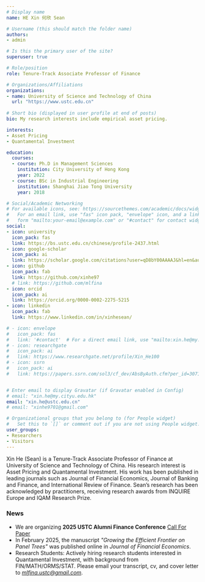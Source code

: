 ```yaml
---
# Display name
name: HE Xin 何欣 Sean

# Username (this should match the folder name)
authors:
- admin

# Is this the primary user of the site?
superuser: true

# Role/position
role: Tenure-Track Associate Professor of Finance

# Organizations/Affiliations
organizations:
- name: University of Science and Technology of China
  url: "https://www.ustc.edu.cn"
  
# Short bio (displayed in user profile at end of posts)
bio: My research interests include empirical asset pricing.

interests:
- Asset Pricing
- Quantamental Investment

education:
  courses:
  - course: Ph.D in Management Sciences
    institution: City University of Hong Kong
    year: 2022
  - course: BSc in Industrial Engineering
    institution: Shanghai Jiao Tong University
    year: 2018

# Social/Academic Networking
# For available icons, see: https://sourcethemes.com/academic/docs/widgets/#icons
#   For an email link, use "fas" icon pack, "envelope" icon, and a link in the
#   form "mailto:your-email@example.com" or "#contact" for contact widget.
social:
- icon: university
  icon_pack: fas
  link: https://bs.ustc.edu.cn/chinese/profile-2437.html
- icon: google-scholar
  icon_pack: ai
  link: https://scholar.google.com/citations?user=qD8bY00AAAAJ&hl=en&authuser=2
- icon: github
  icon_pack: fab
  link: https://github.com/xinhe97
  # link: https://github.com/mlfina
- icon: orcid
  icon_pack: ai
  link: https://orcid.org/0000-0002-2275-5215
- icon: linkedin
  icon_pack: fab
  link: https://www.linkedin.com/in/xinhesean/

# - icon: envelope
#   icon_pack: fas
#   link: '#contact'  # For a direct email link, use "mailto:xin.he@my.cityu.edu.hk".
# - icon: researchgate
#   icon_pack: ai
#   link: https://www.researchgate.net/profile/Xin_He100
# - icon: ssrn
#   icon_pack: ai
#   link: https://papers.ssrn.com/sol3/cf_dev/AbsByAuth.cfm?per_id=3071233


# Enter email to display Gravatar (if Gravatar enabled in Config)
# email: "xin.he@my.cityu.edu.hk"
email: "xin.he@ustc.edu.cn"
# email: "xinhe9701@gmail.com"

# Organizational groups that you belong to (for People widget)
#   Set this to `[]` or comment out if you are not using People widget.  
user_groups:
- Researchers
- Visitors
---
```


Xin He (Sean) is a Tenure-Track Associate Professor of Finance at University of Science and Technology of China. 
His research interest is Asset Pricing and Quantamental Investment.
His work has been published in leading journals such as Journal of Financial Economics, Journal of Banking and Finance, and International Review of Finance.
Sean’s research has been acknowledged by practitioners, receiving research awards from INQUIRE Europe and IQAM Research Prize.

### News

- We are organizing **2025 USTC Alumni Finance Conference** [Call For Paper](https://afc-ustc.org)
- In February 2025, the manuscript *"Growing the Efficient Frontier on Panel Trees"* was published online in *Journal of Financial Economics*.
- Research Students: 
Actively hiring research students interested in Quantamental Investment, 
with background from FIN/MATH/ORMS/STAT. 
Please email your transcript, cv, and cover letter to *mlfina.ustc@gmail.com*.
